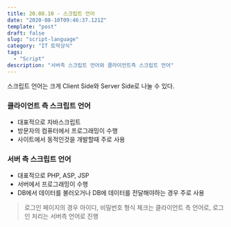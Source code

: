 ```yaml
---
title: 20.08.10 - 스크립트 언어
date: "2020-08-10T09:46:37.121Z"
template: "post"
draft: false
slug: "script-language"
category: "IT 토막상식"
tags:
  - "Script"
description: "서버측 스크립트 언어와 클라이언트측 스크립트 언어"
---
```


스크립트 언어는 크게 Client Side와 Server Side로 나눌 수 있다.
### 클라이언트 측 스크립트 언어
- 대표적으로 자바스크립트
- 방문자의 컴퓨터에서 프로그래밍이 수행
- 사이트에서 동적인것을 개발할때 주로 사용

### 서버 측 스크립트 언어
- 대표적으로 PHP, ASP, JSP
- 서버에서 프로그래밍이 수행
- DB에서 데이터를 불러오거나 DB에 데이터를 전달해야하는 경우 주로 사용

> 로그인 페이지의 경우 아이디, 비밀번호 형식 체크는 클라이언트 측 언어로, 로그인 처리는 서버측 언어로 진행 
